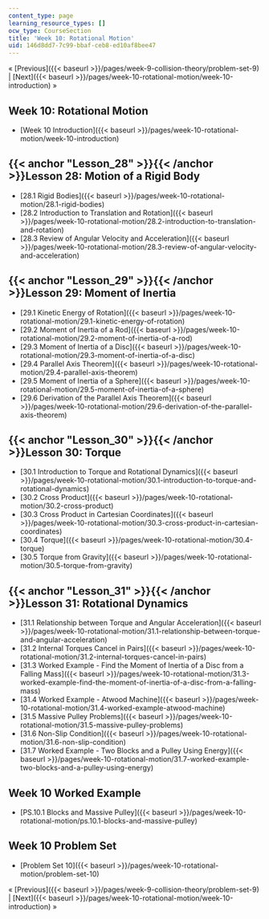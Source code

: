 ```yaml
---
content_type: page
learning_resource_types: []
ocw_type: CourseSection
title: 'Week 10: Rotational Motion'
uid: 146d8dd7-7c99-bbaf-ceb8-ed10af8bee47
---
```


« [Previous]({{< baseurl >}}/pages/week-9-collision-theory/problem-set-9) | [Next]({{< baseurl >}}/pages/week-10-rotational-motion/week-10-introduction) »

Week 10: Rotational Motion
--------------------------

*   [Week 10 Introduction]({{< baseurl >}}/pages/week-10-rotational-motion/week-10-introduction)

{{< anchor "Lesson_28" >}}{{< /anchor >}}Lesson 28: Motion of a Rigid Body
--------------------------------------------------------------------------

*   [28.1 Rigid Bodies]({{< baseurl >}}/pages/week-10-rotational-motion/28.1-rigid-bodies)
*   [28.2 Introduction to Translation and Rotation]({{< baseurl >}}/pages/week-10-rotational-motion/28.2-introduction-to-translation-and-rotation)
*   [28.3 Review of Angular Velocity and Acceleration]({{< baseurl >}}/pages/week-10-rotational-motion/28.3-review-of-angular-velocity-and-acceleration)

{{< anchor "Lesson_29" >}}{{< /anchor >}}Lesson 29: Moment of Inertia
---------------------------------------------------------------------

*   [29.1 Kinetic Energy of Rotation]({{< baseurl >}}/pages/week-10-rotational-motion/29.1-kinetic-energy-of-rotation)
*   [29.2 Moment of Inertia of a Rod]({{< baseurl >}}/pages/week-10-rotational-motion/29.2-moment-of-inertia-of-a-rod)
*   [29.3 Moment of Inertia of a Disc]({{< baseurl >}}/pages/week-10-rotational-motion/29.3-moment-of-inertia-of-a-disc)
*   [29.4 Parallel Axis Theorem]({{< baseurl >}}/pages/week-10-rotational-motion/29.4-parallel-axis-theorem)
*   [29.5 Moment of Inertia of a Sphere]({{< baseurl >}}/pages/week-10-rotational-motion/29.5-moment-of-inertia-of-a-sphere)
*   [29.6 Derivation of the Parallel Axis Theorem]({{< baseurl >}}/pages/week-10-rotational-motion/29.6-derivation-of-the-parallel-axis-theorem)

{{< anchor "Lesson_30" >}}{{< /anchor >}}Lesson 30: Torque
----------------------------------------------------------

*   [30.1 Introduction to Torque and Rotational Dynamics]({{< baseurl >}}/pages/week-10-rotational-motion/30.1-introduction-to-torque-and-rotational-dynamics)
*   [30.2 Cross Product]({{< baseurl >}}/pages/week-10-rotational-motion/30.2-cross-product)
*   [30.3 Cross Product in Cartesian Coordinates]({{< baseurl >}}/pages/week-10-rotational-motion/30.3-cross-product-in-cartesian-coordinates)
*   [30.4 Torque]({{< baseurl >}}/pages/week-10-rotational-motion/30.4-torque)
*   [30.5 Torque from Gravity]({{< baseurl >}}/pages/week-10-rotational-motion/30.5-torque-from-gravity)

{{< anchor "Lesson_31" >}}{{< /anchor >}}Lesson 31: Rotational Dynamics
-----------------------------------------------------------------------

*   [31.1 Relationship between Torque and Angular Acceleration]({{< baseurl >}}/pages/week-10-rotational-motion/31.1-relationship-between-torque-and-angular-acceleration)
*   [31.2 Internal Torques Cancel in Pairs]({{< baseurl >}}/pages/week-10-rotational-motion/31.2-internal-torques-cancel-in-pairs)
*   [31.3 Worked Example - Find the Moment of Inertia of a Disc from a Falling Mass]({{< baseurl >}}/pages/week-10-rotational-motion/31.3-worked-example-find-the-moment-of-inertia-of-a-disc-from-a-falling-mass)
*   [31.4 Worked Example - Atwood Machine]({{< baseurl >}}/pages/week-10-rotational-motion/31.4-worked-example-atwood-machine)
*   [31.5 Massive Pulley Problems]({{< baseurl >}}/pages/week-10-rotational-motion/31.5-massive-pulley-problems)
*   [31.6 Non-Slip Condition]({{< baseurl >}}/pages/week-10-rotational-motion/31.6-non-slip-condition)
*   [31.7 Worked Example - Two Blocks and a Pulley Using Energy]({{< baseurl >}}/pages/week-10-rotational-motion/31.7-worked-example-two-blocks-and-a-pulley-using-energy)

Week 10 Worked Example
----------------------

*   [PS.10.1 Blocks and Massive Pulley]({{< baseurl >}}/pages/week-10-rotational-motion/ps.10.1-blocks-and-massive-pulley)

Week 10 Problem Set
-------------------

*   [Problem Set 10]({{< baseurl >}}/pages/week-10-rotational-motion/problem-set-10)

« [Previous]({{< baseurl >}}/pages/week-9-collision-theory/problem-set-9) | [Next]({{< baseurl >}}/pages/week-10-rotational-motion/week-10-introduction) »